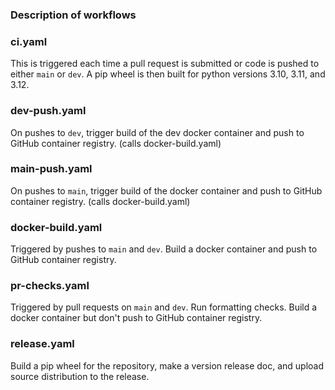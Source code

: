 ### Description of workflows

### ci.yaml

This is triggered each time a pull request is submitted or code is pushed to either `main` or `dev`. A pip wheel is then built for python versions 3.10, 3.11, and 3.12.

### dev-push.yaml

On pushes to `dev`, trigger build of the dev docker container and push to GitHub container registry. (calls docker-build.yaml)

### main-push.yaml

On pushes to `main`, trigger build of the docker container and push to GitHub container registry. (calls docker-build.yaml)

### docker-build.yaml

Triggered by pushes to `main` and `dev`.  Build a docker container and push to GitHub container registry.

### pr-checks.yaml

Triggered by pull requests on `main` and `dev`.  Run formatting checks.  Build a docker container but don't push to GitHub container registry.

### release.yaml

Build a pip wheel for the repository, make a version release doc, and upload source distribution to the release.
